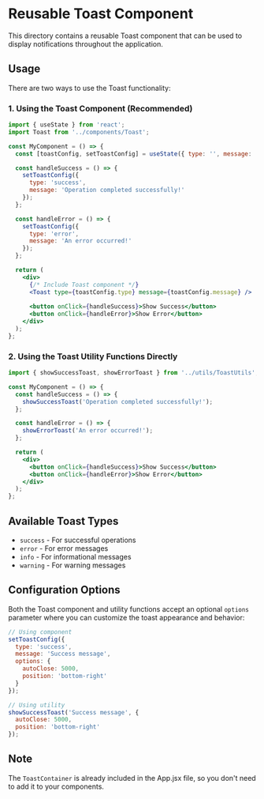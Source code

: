# Reusable Toast Component

This directory contains a reusable Toast component that can be used to display notifications throughout the application.

## Usage

There are two ways to use the Toast functionality:

### 1. Using the Toast Component (Recommended)

```jsx
import { useState } from 'react';
import Toast from '../components/Toast';

const MyComponent = () => {
  const [toastConfig, setToastConfig] = useState({ type: '', message: '' });

  const handleSuccess = () => {
    setToastConfig({
      type: 'success',
      message: 'Operation completed successfully!'
    });
  };

  const handleError = () => {
    setToastConfig({
      type: 'error',
      message: 'An error occurred!'
    });
  };

  return (
    <div>
      {/* Include Toast component */}
      <Toast type={toastConfig.type} message={toastConfig.message} />
      
      <button onClick={handleSuccess}>Show Success</button>
      <button onClick={handleError}>Show Error</button>
    </div>
  );
};
```

### 2. Using the Toast Utility Functions Directly

```jsx
import { showSuccessToast, showErrorToast } from '../utils/ToastUtils';

const MyComponent = () => {
  const handleSuccess = () => {
    showSuccessToast('Operation completed successfully!');
  };

  const handleError = () => {
    showErrorToast('An error occurred!');
  };

  return (
    <div>
      <button onClick={handleSuccess}>Show Success</button>
      <button onClick={handleError}>Show Error</button>
    </div>
  );
};
```

## Available Toast Types

- `success` - For successful operations
- `error` - For error messages
- `info` - For informational messages
- `warning` - For warning messages

## Configuration Options

Both the Toast component and utility functions accept an optional `options` parameter where you can customize the toast appearance and behavior:

```jsx
// Using component
setToastConfig({
  type: 'success',
  message: 'Success message',
  options: { 
    autoClose: 5000,
    position: 'bottom-right'
  }
});

// Using utility
showSuccessToast('Success message', { 
  autoClose: 5000, 
  position: 'bottom-right' 
});
```

## Note

The `ToastContainer` is already included in the App.jsx file, so you don't need to add it to your components. 